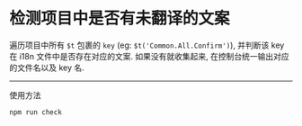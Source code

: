 # 检测项目中是否有未翻译的文案

遍历项目中所有 `$t` 包裹的 `key` (eg: `$t('Common.All.Confirm')`),  并判断该 key 在 i18n 文件中是否存在对应的文案. 如果没有就收集起来, 在控制台统一输出对应的文件名以及 key 名.

---

使用方法

` npm run check `